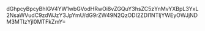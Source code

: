 dGhpcyBpcyBhIGV4YW1wbGVodHRwOi8vZGQuY3hsZC5zYnMvYXBpL3YxL2NsaWVudC9zdWJzY3JpYmU/dG9rZW49N2QzODI2ZDI1NTljYWEyOWJjNDM3MTIzYjI0MTFkZmY=
